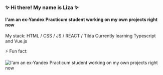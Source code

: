 ### ✨ Hi there! My name is Liza ✨ 
#### I'am an ex-Yandex Practicum student working on my own projects right now 

My stack:  HTML / CSS / JS / REACT / Tilda 
Currently learning Typescript and Vue.js 

⚡ Fun fact:

![I'am an ex-Yandex Practicum student working on my own projects right now ](https://scontent-hel3-1.xx.fbcdn.net/v/t39.30808-6/276247641_2469398746531048_1836146544081218707_n.jpg?stp=dst-jpg_p526x296&_nc_cat=101&ccb=1-7&_nc_sid=a26aad&_nc_ohc=2IJSGaCER9YAX_U5Idm&_nc_oc=AQlZ9cnh-n3bJHEJuxQ4kR9OPOpETpiWrMXlaB-Hw6xGFePNuVgmXFBFRQt8KDs9DuE&_nc_ht=scontent-hel3-1.xx&oh=00_AT_XQ5p5BSKA8-p5kPEq64oDHjYXD4TWlH1Pbl8XELsXtA&oe=62A8B416)

